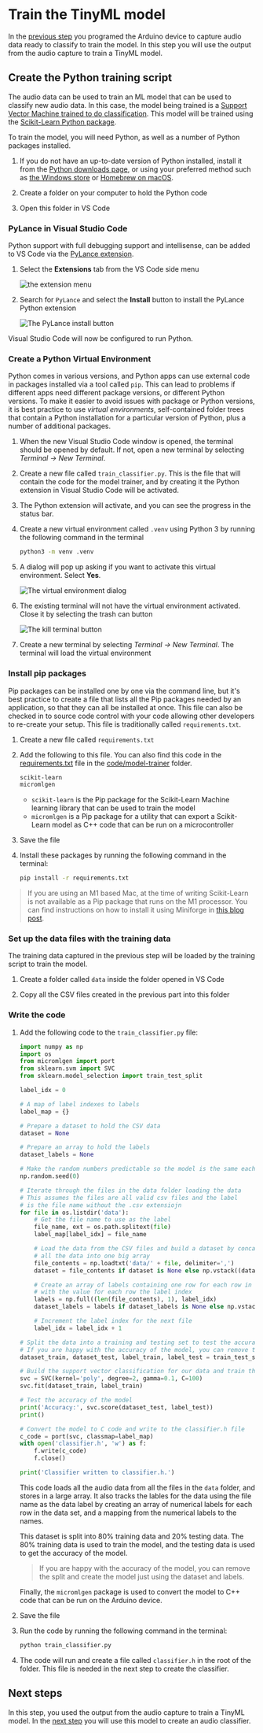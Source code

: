 # Train the TinyML model

In the [previous step](./audio-capture.md) you programed the Arduino device to capture audio data ready to classify to train the model. In this step you will use the output from the audio capture to train a TinyML model.

## Create the Python training script

The audio data can be used to train an ML model that can be used to classify new audio data. In this case, the model being trained is a [Support Vector Machine trained to do classification](https://scikit-learn.org/stable/modules/svm.html). This model will be trained using the [Scikit-Learn Python package](https://scikit-learn.org/).

To train the model, you will need Python, as well as a number of Python packages installed.

1. If you do not have an up-to-date version of Python installed, install it from the [Python downloads page](https://www.python.org/downloads/), or using your preferred method such as [the Windows store](https://www.microsoft.com/en-us/p/python-39/9p7qfqmjrfp7?WT.mc_id=academic-7372-jabenn) or [Homebrew on macOS](https://docs.python-guide.org/starting/install3/osx/).

1. Create a folder on your computer to hold the Python code

1. Open this folder in VS Code

### PyLance in Visual Studio Code

Python support with full debugging support and intellisense, can be added to VS Code via the [PyLance extension](https://devblogs.microsoft.com/python/announcing-pylance-fast-feature-rich-language-support-for-python-in-visual-studio-code/?WT.mc_id=academic-7372-jabenn).

1. Select the **Extensions** tab from the VS Code side menu

    ![the extension menu](../../../images/vscode-extensions-menu.png)

1. Search for `PyLance` and select the **Install** button to install the PyLance Python extension

    ![The PyLance install button](../../../images/vscode-extensions-pylance-install-button.png)

Visual Studio Code will now be configured to run Python.

### Create a Python Virtual Environment

Python comes in various versions, and Python apps can use external code in packages installed via a tool called `pip`. This can lead to problems if different apps need different package versions, or different Python versions. To make it easier to avoid issues with package or Python versions, it is best practice to use *virtual environments*, self-contained folder trees that contain a Python installation for a particular version of Python, plus a number of additional packages.

1. When the new Visual Studio Code window is opened, the terminal should be opened by default. If not, open a new terminal by selecting *Terminal -> New Terminal*.

1. Create a new file called `train_classifier.py`. This is the file that will contain the code for the model trainer, and by creating it the Python extension in Visual Studio Code will be activated.

1. The Python extension will activate, and you can see the progress in the status bar.

1. Create a new virtual environment called `.venv` using Python 3 by running the following command in the terminal

   ```sh
   python3 -m venv .venv
   ```

1. A dialog will pop up asking if you want to activate this virtual environment. Select **Yes**.

   ![The virtual environment dialog](../../../images/vscode-launch-venv-dialog.png)

1. The existing terminal will not have the virtual environment activated. Close it by selecting the trash can button

   ![The kill terminal button](../../../images/vscode-kill-terminal.png)

1. Create a new terminal by selecting *Terminal -> New Terminal*. The terminal will load the virtual environment

### Install pip packages

Pip packages can be installed one by one via the command line, but it's best practice to create a file that lists all the Pip packages needed by an application, so that they can all be installed at once. This file can also be checked in to source code control with your code allowing other developers to re-create your setup. This file is traditionally called `requirements.txt`.

1. Create a new file called `requirements.txt`

1. Add the following to this file. You can also find this code in the [requirements.txt](../code/model-trainer/requirements.txt) file in the [code/model-trainer](../code/model-trainer) folder.

    ```sh
    scikit-learn
    micromlgen
    ```

    * `scikit-learn` is the Pip package for the Scikit-Learn Machine learning library that can be used to train the model
    * `micromlgen` is a Pip package for a utility that can export a Scikit-Learn model as C++ code that can be run on a microcontroller

1. Save the file

1. Install these packages by running the following command in the terminal:

    ```sh
    pip install -r requirements.txt
    ```

> If you are using an M1 based Mac, at the time of writing Scikit-Learn is not available as a Pip package that runs on the M1 processor. You can find instructions on how to install it using Miniforge in [this blog post](https://dev.to/jimbobbennett/installing-scikit-learn-on-an-apple-m1-114d).

### Set up the data files with the training data

The training data captured in the previous step will be loaded by the training script to train the model.

1. Create a folder called `data` inside the folder opened in VS Code

1. Copy all the CSV files created in the previous part into this folder

### Write the code

1. Add the following code to the `train_classifier.py` file:

    ```python
    import numpy as np
    import os
    from micromlgen import port
    from sklearn.svm import SVC
    from sklearn.model_selection import train_test_split

    label_idx = 0

    # A map of label indexes to labels
    label_map = {}

    # Prepare a dataset to hold the CSV data
    dataset = None

    # Prepare an array to hold the labels
    dataset_labels = None

    # Make the random numbers predictable so the model is the same each time
    np.random.seed(0)

    # Iterate through the files in the data folder loading the data
    # This assumes the files are all valid csv files and the label
    # is the file name without the .csv extensiojn
    for file in os.listdir('data'):
        # Get the file name to use as the label
        file_name, ext = os.path.splitext(file)
        label_map[label_idx] = file_name

        # Load the data from the CSV files and build a dataset by concatenating
        # all the data into one big array
        file_contents = np.loadtxt('data/' + file, delimiter=',')
        dataset = file_contents if dataset is None else np.vstack((dataset, file_contents))

        # Create an array of labels containing one row for each row in the main dataset
        # with the value for each row the label index
        labels = np.full((len(file_contents), 1), label_idx)
        dataset_labels = labels if dataset_labels is None else np.vstack((dataset_labels, labels))

        # Increment the label index for the next file
        label_idx = label_idx + 1

    # Split the data into a training and testing set to test the accuracy of the model
    # If you are happy with the accuracy of the model, you can remove this split
    dataset_train, dataset_test, label_train, label_test = train_test_split(dataset, dataset_labels.ravel(), test_size=0.2)

    # Build the support vector classification for our data and train the model
    svc = SVC(kernel='poly', degree=2, gamma=0.1, C=100)
    svc.fit(dataset_train, label_train)

    # Test the accuracy of the model
    print('Accuracy:', svc.score(dataset_test, label_test))
    print()

    # Convert the model to C code and write to the classifier.h file
    c_code = port(svc, classmap=label_map)
    with open('classifier.h', 'w') as f:
        f.write(c_code)
        f.close()

    print('Classifier written to classifier.h.')
    ```

    This code loads all the audio data from all the files in the `data` folder, and stores in a large array. It also tracks the lables for the data using the file name as the data label by creating an array of numerical labels for each row in the data set, and a mapping from the numerical labels to the names.

    This dataset is split into 80% training data and 20% testing data. The 80% training data is used to train the model, and the testing data is used to get the accuracy of the model.

    > If you are happy with the accuracy of the model, you can remove the split and create the model just using the dataset and labels.

    Finally, the `micromlgen` package is used to convert the model to C++ code that can be run on the Arduino device.

1. Save the file

1. Run the code by running the following command in the terminal:

    ```sh
    python train_classifier.py
    ```

1. The code will run and create a file called `classifier.h` in the root of the folder. This file is needed in the next step to create the classifier.

## Next steps

In this step, you used the output from the audio capture to train a TinyML model. In the [next step](./audio-classifier.md) you will use this model to create an audio classifier.
